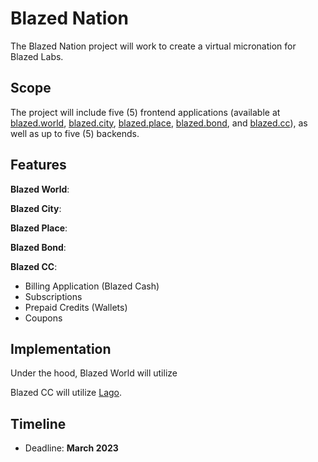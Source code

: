 # Blazed Nation
The Blazed Nation project will work to create a virtual micronation for Blazed Labs.

## Scope
The project will include five (5) frontend applications (available at [blazed.world](https://blazed.world/), [blazed.city](https://blazed.city/), [blazed.place](https://blazed.place/), [blazed.bond](https://blazed.bond/), and [blazed.cc](https://blazed.cc/)), as well as up to five (5) backends.

## Features

**Blazed World**:

**Blazed City**:

**Blazed Place**:

**Blazed Bond**:

**Blazed CC**:
- Billing Application (Blazed Cash)
- Subscriptions
- Prepaid Credits (Wallets)
- Coupons

## Implementation
Under the hood, Blazed World will utilize

Blazed CC will utilize [Lago](https://www.getlago.com/).

## Timeline
- Deadline: **March 2023**